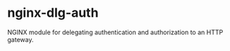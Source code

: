 nginx-dlg-auth
==============

NGINX module for delegating authentication and authorization to an HTTP gateway.
